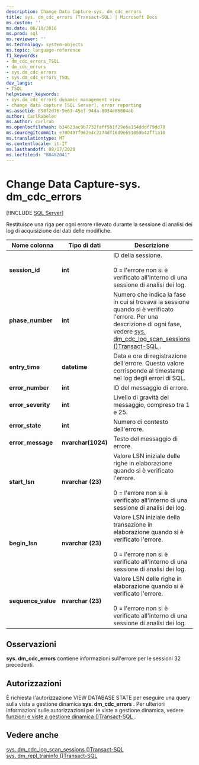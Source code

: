 ```yaml
---
description: Change Data Capture-sys. dm_cdc_errors
title: sys. dm_cdc_errors (Transact-SQL) | Microsoft Docs
ms.custom: ''
ms.date: 06/10/2016
ms.prod: sql
ms.reviewer: ''
ms.technology: system-objects
ms.topic: language-reference
f1_keywords:
- dm_cdc_errors_TSQL
- dm_cdc_errors
- sys.dm_cdc_errors
- sys.dm_cdc_errors_TSQL
dev_langs:
- TSQL
helpviewer_keywords:
- sys.dm_cdc_errors dynamic management view
- change data capture [SQL Server], error reporting
ms.assetid: 898f2d76-9e63-45ef-94da-8034e86004ab
author: CarlRabeler
ms.author: carlrab
ms.openlocfilehash: b34623ac9b7732faff5b1f29e6a154dddf79dd78
ms.sourcegitcommit: e700497f962e4c2274df16d9e651059b42ff1a10
ms.translationtype: MT
ms.contentlocale: it-IT
ms.lasthandoff: 08/17/2020
ms.locfileid: "88482041"
---
```

# <a name="change-data-capture---sysdm_cdc_errors"></a>Change Data Capture-sys. dm_cdc_errors
[!INCLUDE [SQL Server](../../includes/applies-to-version/sqlserver.md)]

  Restituisce una riga per ogni errore rilevato durante la sessione di analisi dei log di acquisizione dei dati delle modifiche.  
 
 
|Nome colonna|Tipo di dati|Descrizione|  
|-----------------|---------------|-----------------|  
|**session_id**|**int**|ID della sessione.<br /><br /> 0 = l'errore non si è verificato all'interno di una sessione di analisi dei log.|  
|**phase_number**|**int**|Numero che indica la fase in cui si trovava la sessione quando si è verificato l'errore. Per una descrizione di ogni fase, vedere [sys. dm_cdc_log_scan_sessions &#40;&#41;Transact-SQL ](../../relational-databases/system-dynamic-management-views/change-data-capture-sys-dm-cdc-log-scan-sessions.md).|  
|**entry_time**|**datetime**|Data e ora di registrazione dell'errore. Questo valore corrisponde al timestamp nel log degli errori di SQL.|  
|**error_number**|**int**|ID del messaggio di errore.|  
|**error_severity**|**int**|Livello di gravità del messaggio, compreso tra 1 e 25.|  
|**error_state**|**int**|Numero di contesto dell'errore.|  
|**error_message**|**nvarchar(1024)**|Testo del messaggio di errore.|  
|**start_lsn**|**nvarchar (23)**|Valore LSN iniziale delle righe in elaborazione quando si è verificato l'errore.<br /><br /> 0 = l'errore non si è verificato all'interno di una sessione di analisi dei log.|  
|**begin_lsn**|**nvarchar (23)**|Valore LSN iniziale della transazione in elaborazione quando si è verificato l'errore.<br /><br /> 0 = l'errore non si è verificato all'interno di una sessione di analisi dei log.|  
|**sequence_value**|**nvarchar (23)**|Valore LSN delle righe in elaborazione quando si è verificato l'errore.<br /><br /> 0 = l'errore non si è verificato all'interno di una sessione di analisi dei log.|  
  
## <a name="remarks"></a>Osservazioni  
 **sys. dm_cdc_errors** contiene informazioni sull'errore per le sessioni 32 precedenti.  
  
## <a name="permissions"></a>Autorizzazioni  
 È richiesta l'autorizzazione VIEW DATABASE STATE per eseguire una query sulla vista a gestione dinamica **sys. dm_cdc_errors** . Per ulteriori informazioni sulle autorizzazioni per le viste a gestione dinamica, vedere [funzioni e viste a gestione dinamica &#40;&#41;Transact-SQL ](~/relational-databases/system-dynamic-management-views/system-dynamic-management-views.md).  
  
## <a name="see-also"></a>Vedere anche  
 [sys. dm_cdc_log_scan_sessions &#40;&#41;Transact-SQL ](../../relational-databases/system-dynamic-management-views/change-data-capture-sys-dm-cdc-log-scan-sessions.md)   
 [sys. dm_repl_traninfo &#40;&#41;Transact-SQL ](../../relational-databases/system-dynamic-management-views/sys-dm-repl-traninfo-transact-sql.md)  
  
  

